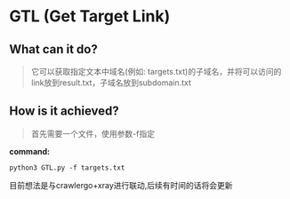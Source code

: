 # GTL (Get Target Link)

## What can it do? 
>它可以获取指定文本中域名(例如: targets.txt)的子域名，并将可以访问的link放到result.txt，子域名放到subdomain.txt

## How is it achieved?
>首先需要一个文件，使用参数-f指定

**command:**
```
python3 GTL.py -f targets.txt 
```


目前想法是与crawlergo+xray进行联动,后续有时间的话将会更新